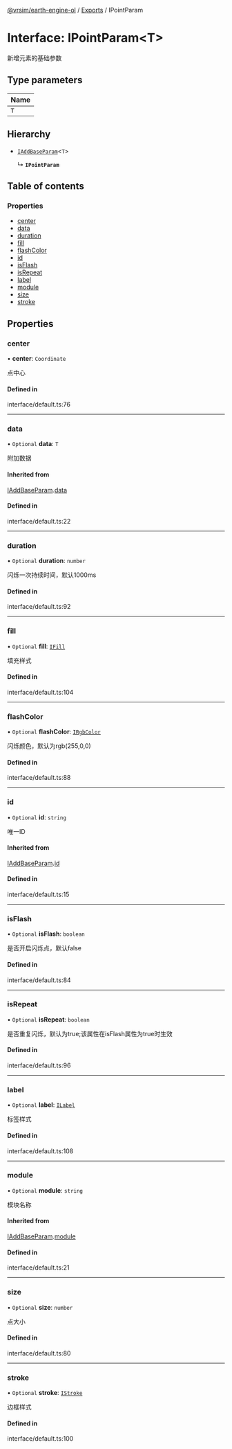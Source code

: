 [@vrsim/earth-engine-ol](../README.md) / [Exports](../modules.md) / IPointParam

# Interface: IPointParam<T\>

新增元素的基础参数

## Type parameters

| Name |
| :------ |
| `T` |

## Hierarchy

- [`IAddBaseParam`](IAddBaseParam.md)<`T`\>

  ↳ **`IPointParam`**

## Table of contents

### Properties

- [center](IPointParam.md#center)
- [data](IPointParam.md#data)
- [duration](IPointParam.md#duration)
- [fill](IPointParam.md#fill)
- [flashColor](IPointParam.md#flashcolor)
- [id](IPointParam.md#id)
- [isFlash](IPointParam.md#isflash)
- [isRepeat](IPointParam.md#isrepeat)
- [label](IPointParam.md#label)
- [module](IPointParam.md#module)
- [size](IPointParam.md#size)
- [stroke](IPointParam.md#stroke)

## Properties

### center

• **center**: `Coordinate`

点中心

#### Defined in

interface/default.ts:76

___

### data

• `Optional` **data**: `T`

附加数据

#### Inherited from

[IAddBaseParam](IAddBaseParam.md).[data](IAddBaseParam.md#data)

#### Defined in

interface/default.ts:22

___

### duration

• `Optional` **duration**: `number`

闪烁一次持续时间，默认1000ms

#### Defined in

interface/default.ts:92

___

### fill

• `Optional` **fill**: [`IFill`](IFill.md)

填充样式

#### Defined in

interface/default.ts:104

___

### flashColor

• `Optional` **flashColor**: [`IRgbColor`](IRgbColor.md)

闪烁颜色，默认为rgb(255,0,0)

#### Defined in

interface/default.ts:88

___

### id

• `Optional` **id**: `string`

唯一ID

#### Inherited from

[IAddBaseParam](IAddBaseParam.md).[id](IAddBaseParam.md#id)

#### Defined in

interface/default.ts:15

___

### isFlash

• `Optional` **isFlash**: `boolean`

是否开启闪烁点，默认false

#### Defined in

interface/default.ts:84

___

### isRepeat

• `Optional` **isRepeat**: `boolean`

是否重复闪烁，默认为true;该属性在isFlash属性为true时生效

#### Defined in

interface/default.ts:96

___

### label

• `Optional` **label**: [`ILabel`](ILabel.md)

标签样式

#### Defined in

interface/default.ts:108

___

### module

• `Optional` **module**: `string`

模块名称

#### Inherited from

[IAddBaseParam](IAddBaseParam.md).[module](IAddBaseParam.md#module)

#### Defined in

interface/default.ts:21

___

### size

• `Optional` **size**: `number`

点大小

#### Defined in

interface/default.ts:80

___

### stroke

• `Optional` **stroke**: [`IStroke`](IStroke.md)

边框样式

#### Defined in

interface/default.ts:100

